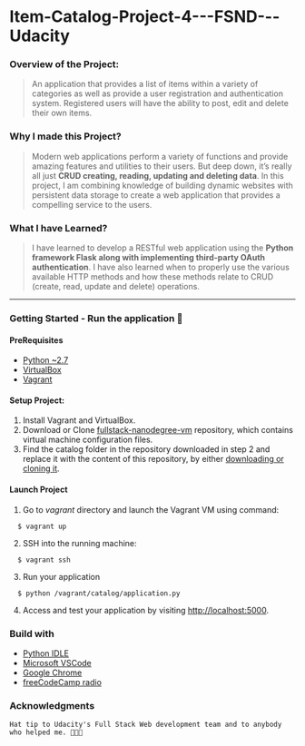 # Item-Catalog-Project-4---FSND---Udacity

### Overview of the Project:
> An application that provides a list of items within a variety of categories as well as provide a user registration and authentication system. Registered users will have the ability to post, edit and delete their own items.

### Why I made this Project?
> Modern web applications perform a variety of functions and provide amazing features and utilities to their users. But deep down, it’s really all just **CRUD creating, reading, updating and deleting data**. In this project, I am combining knowledge of building dynamic websites with persistent data storage to create a web application that provides a compelling service to the users.

### What I have Learned?
> I have learned to develop a RESTful web application using the **Python framework Flask along with implementing third-party OAuth authentication**. I have also learned when to properly use the various available HTTP methods and how these methods relate to CRUD (create, read, update and delete) operations.

_____

### Getting Started - Run the application 🏃

#### PreRequisites
  * [Python ~2.7](https://www.python.org/)
  * [VirtualBox](https://www.virtualbox.org/)
  * [Vagrant](https://www.vagrantup.com/)
  
#### Setup Project:
  1. Install Vagrant and VirtualBox.
  2. Download or Clone [fullstack-nanodegree-vm](https://github.com/udacity/fullstack-nanodegree-vm) repository, which contains virtual machine configuration files.
  3. Find the catalog folder in the repository downloaded in step 2 and replace it with the content of this repository, by either [downloading or cloning it](https://github.com/ashutosh-sharma/Item-Catalog-Project-4---FSND---Udacity).
  
#### Launch Project
  1. Go to _vagrant_ directory and launch the Vagrant VM using command:
  
  ```
    $ vagrant up
  ```  
  
  2. SSH into the running machine:
  ```
    $ vagrant ssh
  ```
  
  3. Run your application
  
  ```
    $ python /vagrant/catalog/application.py
  ```
  4. Access and test your application by visiting [http://localhost:5000](http://localhost:5000).
  
  ### Build with
 
   * [Python IDLE](https://www.python.org)
   * [Microsoft VSCode](https://code.visualstudio.com)
   * [Google Chrome](https://www.google.com/chrome)
   * [freeCodeCamp radio](https://medium.freecodecamp.org/introducing-24-7-freecodecamp-radio-chill-tunes-you-can-code-to-dbae61681cf0)
 
 ### Acknowledgments
    
    Hat tip to Udacity's Full Stack Web development team and to anybody who helped me. 👏👏👏
    
